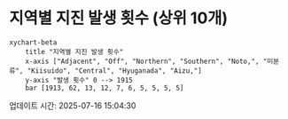 # 지역별 지진 발생 횟수 (상위 10개)

```mermaid
xychart-beta
    title "지역별 지진 발생 횟수"
    x-axis ["Adjacent", "Off", "Northern", "Southern", "Noto,", "미분류", "Kiisuido", "Central", "Hyuganada", "Aizu,"]
    y-axis "발생 횟수" 0 --> 1915
    bar [1913, 62, 13, 12, 7, 6, 5, 5, 5, 5]
```

업데이트 시간: 2025-07-16 15:04:30
